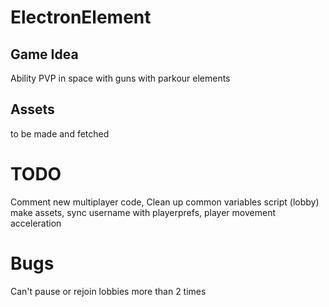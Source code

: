 # ElectronElement
## Game Idea
Ability PVP in space with guns with parkour elements
## Assets
to be made and fetched
# TODO
Comment new multiplayer code,
Clean up common variables script (lobby)
make assets,
sync username with playerprefs,
player movement acceleration

# Bugs
Can't pause or rejoin lobbies more than 2 times